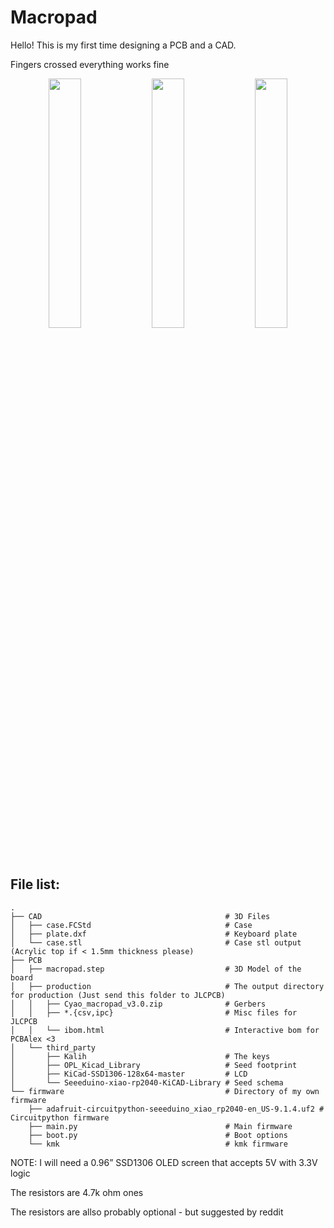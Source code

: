 # Macropad
Hello! This is my first time designing a PCB and a CAD.

Fingers crossed everything works fine

<p align="middle">
    <img src="https://cloud-3jqi500oq-hack-club-bot.vercel.app/0screenshot_2024-10-06_at_3.50.53_pm.png" width="32%"/>
    <img src="https://cloud-3jqi500oq-hack-club-bot.vercel.app/1screenshot_2024-10-06_at_3.50.14_pm.png" width="32%"/>
    <img src="https://cloud-3jqi500oq-hack-club-bot.vercel.app/2screenshot_2024-10-06_at_3.43.34_pm.png" width="32%"/>
</p>

## File list:

```
.
├── CAD                                         # 3D Files
│   ├── case.FCStd                              # Case
│   ├── plate.dxf                               # Keyboard plate
│   └── case.stl                                # Case stl output (Acrylic top if < 1.5mm thickness please)
├── PCB
│   ├── macropad.step                           # 3D Model of the board
│   ├── production                              # The output directory for production (Just send this folder to JLCPCB)
│   │   ├── Cyao_macropad_v3.0.zip              # Gerbers
│   │   ├── *.{csv,ipc}                         # Misc files for JLCPCB
│   │   └── ibom.html                           # Interactive bom for PCBAlex <3
│   └── third_party
│       ├── Kalih                               # The keys
│       ├── OPL_Kicad_Library                   # Seed footprint
│       ├── KiCad-SSD1306-128x64-master         # LCD
│       └── Seeeduino-xiao-rp2040-KiCAD-Library # Seed schema
└── firmware                                    # Directory of my own firmware
    ├── adafruit-circuitpython-seeeduino_xiao_rp2040-en_US-9.1.4.uf2 # Circuitpython firmware
    ├── main.py                                 # Main firmware
    ├── boot.py                                 # Boot options
    └── kmk                                     # kmk firmware
```

NOTE: I will need a 0.96” SSD1306 OLED screen that accepts 5V with 3.3V logic

The resistors are 4.7k ohm ones

The resistors are allso probably optional - but suggested by reddit

